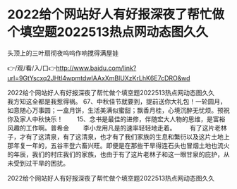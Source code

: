 # 2022给个网站好人有好报深夜了帮忙做个填空题2022513热点网动态图久久
头顶上的三叶扇彻夜呜呜作响搅得满屋娃

👉/观/看/入/口👉http://www.baidu.com/link?url=9GtYscxq2JHtl4wpmtdwIAAxXmBlUXzKrLhK6E7cDRO&wd

2022给个网站好人有好报深夜了帮忙做个填空题2022513热点网动态图久久　　　我方知这全都是我惹得祸。
		67、中秋佳节就要到，提前送你大礼包！一轮圆月，如意随心万事圆；一盒月饼，生活美满似蜜甜；飘香月桂，心境沉醉无忧烦。预祝你及家人中秋快乐！
　　15、念书是最佳的进修，伴随宏大人物的思维，是富裕风趣的工作啊。普希金
　　李小龙用凡是的速率轻轻地走着。
　　有了这片老林子，才有了这清泉，有了这清泉，也才有了我们家族的生息和繁衍以及这片土地上那年复一年的，五谷丰登六畜兴旺。即便是在那些干旱得连石头也冒烟土地也流火的年辰，我们的村庄我们的家族，也由于有了这片老林子和这一眼甘泉的庇护，从未受到过干旱的困扰。

2022给个网站好人有好报深夜了帮忙做个填空题2022513热点网动态图久久
